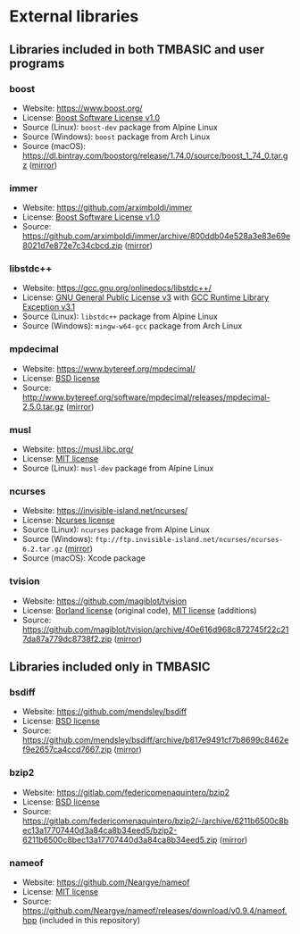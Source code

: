 # External libraries

## Libraries included in both TMBASIC and user programs

### boost
- Website: https://www.boost.org/
- License: [Boost Software License v1.0](https://github.com/electroly/tmbasic/blob/master/ext/boost/LICENSE_1_0.txt)
- Source (Linux): `boost-dev` package from Alpine Linux
- Source (Windows): `boost` package from Arch Linux
- Source (macOS): https://dl.bintray.com/boostorg/release/1.74.0/source/boost_1_74_0.tar.gz ([mirror](https://tmbasic.s3.amazonaws.com/boost/boost_1_74_0.tar.gz))

### immer
- Website: https://github.com/arximboldi/immer
- License: [Boost Software License v1.0](https://github.com/electroly/tmbasic/blob/master/ext/immer/LICENSE)
- Source: https://github.com/arximboldi/immer/archive/800ddb04e528a3e83e69e8021d7e872e7c34cbcd.zip ([mirror](https://tmbasic.s3.amazonaws.com/immer/immer-800ddb04e528a3e83e69e8021d7e872e7c34cbcd.zip))

### libstdc++
- Website: https://gcc.gnu.org/onlinedocs/libstdc++/
- License: [GNU General Public License v3](https://github.com/electroly/tmbasic/blob/master/ext/gcc/GPL-3) with [GCC Runtime Library Exception v3.1](https://github.com/electroly/tmbasic/blob/master/ext/gcc/copyright)
- Source (Linux): `libstdc++` package from Alpine Linux
- Source (Windows): `mingw-w64-gcc` package from Arch Linux

### mpdecimal
- Website: https://www.bytereef.org/mpdecimal/
- License: [BSD license](https://github.com/electroly/tmbasic/blob/master/ext/mpdecimal/LICENSE.txt)
- Source: http://www.bytereef.org/software/mpdecimal/releases/mpdecimal-2.5.0.tar.gz ([mirror](https://tmbasic.s3.amazonaws.com/mpdecimal/mpdecimal-2.5.0.tar.gz))

### musl
- Website: https://musl.libc.org/
- License: [MIT license](https://github.com/electroly/tmbasic/blob/master/ext/musl/COPYRIGHT)
- Source (Linux): `musl-dev` package from Alpine Linux

### ncurses
- Website: https://invisible-island.net/ncurses/
- License: [Ncurses license](https://github.com/electroly/tmbasic/blob/master/ext/ncurses/COPYING)
- Source (Linux): `ncurses` package from Alpine Linux
- Source (Windows): `ftp://ftp.invisible-island.net/ncurses/ncurses-6.2.tar.gz` ([mirror](https://tmbasic.s3.amazonaws.com/ncurses/ncurses-6.2.tar.gz))
- Source (macOS): Xcode package

### tvision
- Website: https://github.com/magiblot/tvision
- License: [Borland license](https://github.com/electroly/tmbasic/blob/master/ext/tvision/COPYRIGHT) (original code), [MIT license](https://github.com/electroly/tmbasic/blob/master/ext/tvision/COPYRIGHT) (additions)
- Source: https://github.com/magiblot/tvision/archive/40e616d968c872745f22c217da87a779dc8738f2.zip ([mirror](https://tmbasic.s3.amazonaws.com/tvision/tvision-40e616d968c872745f22c217da87a779dc8738f2.zip))

## Libraries included only in TMBASIC

### bsdiff
- Website: https://github.com/mendsley/bsdiff
- License: [BSD license](https://github.com/electroly/tmbasic/blob/master/ext/bsdiff/LICENSE)
- Source: https://github.com/mendsley/bsdiff/archive/b817e9491cf7b8699c8462ef9e2657ca4ccd7667.zip ([mirror](https://tmbasic.s3.amazonaws.com/bsdiff/bsdiff-b817e9491cf7b8699c8462ef9e2657ca4ccd7667.zip))

### bzip2
- Website: https://gitlab.com/federicomenaquintero/bzip2
- License: [BSD license](https://github.com/electroly/tmbasic/blob/master/ext/bzip2/COPYING)
- Source: https://gitlab.com/federicomenaquintero/bzip2/-/archive/6211b6500c8bec13a17707440d3a84ca8b34eed5/bzip2-6211b6500c8bec13a17707440d3a84ca8b34eed5.zip ([mirror](https://tmbasic.s3.amazonaws.com/bzip2/bzip2-6211b6500c8bec13a17707440d3a84ca8b34eed5.zip))

### nameof
- Website: https://github.com/Neargye/nameof
- License: [MIT license](https://github.com/electroly/tmbasic/blob/master/ext/nameof/LICENSE.txt)
- Source: https://github.com/Neargye/nameof/releases/download/v0.9.4/nameof.hpp (included in this repository)
